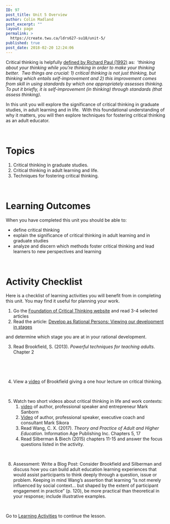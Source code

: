 ```yaml
---
ID: 97
post_title: Unit 5 Overview
author: Colin Madland
post_excerpt: ""
layout: page
permalink: >
  https://create.twu.ca/ldrs627-su18/unit-5/
published: true
post_date: 2018-02-20 12:24:06
---
```

Critical thinking is helpfully <a href="http://www.criticalthinking.org/pages/critical-thinking-basic-questions-amp-answers/409">defined by Richard Paul (1992)</a> as:  ‘<em>thinking about your thinking while you’re thinking in order to make your thinking better.  Two things are crucial: </em><em>1)</em><em> critical thinking is not just thinking, but thinking which entails self-improvement and 2) this improvement comes from skill in using standards by which one appropriately assesses thinking. To put it briefly, it is self-improvement (in thinking) through standards (that assess thinking).</em>

In this unit you will explore the significance of critical thinking in graduate studies, in adult learning and in life.  With this foundational understanding of why it matters, you will then explore techniques for fostering critical thinking as an adult educator.

&nbsp;

<h1>Topics</h1>

<ol>
    <li>Critical thinking in graduate studies.</li>
    <li>Critical thinking in adult learning and life.</li>
    <li>Techniques for fostering critical thinking.</li>
</ol>

<strong> </strong>

<h1>Learning Outcomes</h1>

When you have completed this unit you should be able to:

<ul>
    <li>define critical thinking</li>
    <li>explain the significance of critical thinking in adult learning and in graduate studies</li>
    <li>analyze and discern which methods foster critical thinking and lead learners to new perspectives and learning</li>
</ul>

<strong> </strong>

<h1>Activity Checklist</h1>

Here is a checklist of learning activities you will benefit from in completing this unit. You may find it useful for planning your work.

<ol>
    <li>Go the <a href="http://www.criticalthinking.org/pages/college-and-university-students/799">Foundation of Critical Thinking website</a> and read 3-4 selected articles</li>
    <li>Read the article: <a href="http://www.criticalthinking.org/pages/developing-as-rational-persons-viewing-our-development-in-stages/518">Develop as Rational Persons: Viewing our development in stages</a></li>
</ol>

and determine which stage you are at in your rational development.

<ol start="3">
    <li>Read Brookfield, S. (2013). <em>Powerful techniques for teaching adults</em>. Chapter 2</li>
</ol>

&nbsp;

<strong> </strong>

<ol start="4">
    <li>View a <a href="http://youtu.be/Y8umk4w8kB8%20%20Critical%20Thinking">video</a> of Brookfield giving a one hour lecture on critical thinking.</li>
</ol>

&nbsp;

<ol start="5">
    <li>Watch two short videos about critical thinking in life and work contexts:
<ol>
    <li><a href="https://youtu.be/2yEZHXgQKsM">video</a> of author, professional speaker and entrepreneur Mark Sanborn</li>
    <li><a href="https://www.youtube.com/watch?v=QTWc-JLh3Fw&amp;feature=youtu.be">Video</a> of author, professional speaker, executive coach and consultant Mark Sikora</li>
    <li>Read Wang, C. X. (2017). <em>Theory and Practice of Adult and Higher Education</em>. Information Age Publishing Inc. Chapters 5, 17</li>
    <li>Read Silberman &amp; Biech (2015) chapters 11-15 and answer the focus questions listed in the activity.</li>
</ol>
</li>
</ol>

&nbsp;

<ol start="8">
    <li>Assessment: Write a Blog Post: Consider Brookfield and Silberman and discuss how you can build adult education learning experiences that would assist participants to think deeply through a question, issue or problem. Keeping in mind Wang’s assertion that learning “is not merely influenced by social context… but shaped by the extent of participant engagement in practice” (p. 120), be more practical than theoretical in your response; include illustrative examples.</li>
</ol>

&nbsp;

Go to <a href="https://create.twu.ca/ldrs627-su18/unit-5-topic-1/">Learning Activities</a> to continue the lesson.